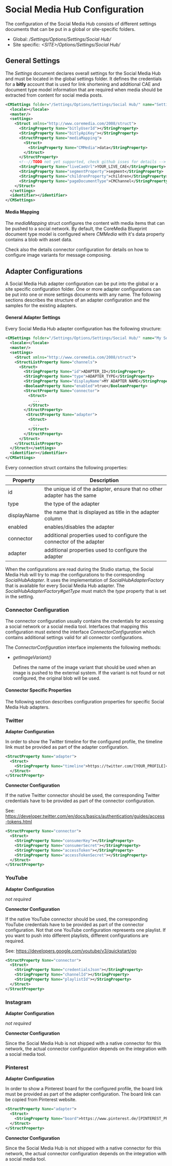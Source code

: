 # Social Media Hub Configuration

The configuration of the Social Media Hub consists of different settings documents that can be
put in a global or site-specific folders.

- Global: _/Settings/Options/Settings/Social Hub/_
- Site specific: _&lt;SITE&gt;/Options/Settings/Social Hub/_


## General Settings

The _Settings_ document declares overall settings for the Social Media Hub and must be located in the global settings folder.
It defines the credentials for a __bitly__ account that is used for link shortening and additional CAE and document type model
information that are required when media should be extracted from content for social media posts.

```xml
<CMSettings folder="/Settings/Options/Settings/Social Hub/" name="Settings">
  <locale></locale>
  <master/>
  <settings>
    <Struct xmlns="http://www.coremedia.com/2008/struct">
      <StringProperty Name="bitlyUserId"></StringProperty>
      <StringProperty Name="bitlyApiKey"></StringProperty>
      <StructProperty Name="mediaMapping">
        <Struct>
          <StringProperty Name="CMMedia">data</StringProperty>
        </Struct>
      </StructProperty>
      <!--//TODO not yet supported, check github isses for details -->
      <StringProperty Name="liveCaeUrl">YOUR_LIVE_CAE</StringProperty>
      <StringProperty Name="segmentProperty">segment</StringProperty>
      <StringProperty Name="childrenProperty">children</StringProperty>
      <StringProperty Name="pageDocumentType">CMChannel</StringProperty>
    </Struct>
  </settings>
  <identifier></identifier>
</CMSettings> 
```

#### Media Mapping

The _mediaMapping_ struct configures the content with media items that can be pushed to a social network.
By default, the CoreMedia Blueprint document type model is configured where _CMMedia_ with it's data property contains 
a blob with asset data.

Check also the details connector configuration for details on how to configure image variants for message composing.

## Adapter Configurations

A Social Media Hub adapter configuration can be put into the global or a site specific configuration folder.
One or more adapter configurations can be put into one or more settings documents with any name.
The following sections describes the structure of an adapter configuration and the samples for the existing adapters.

#### General Adapter Settings

Every Social Media Hub adapter configuration has the following structure:

```xml
<CMSettings folder="/Settings/Options/Settings/Social Hub/" name="My Social Hub Adapter">
  <locale></locale>
  <master/>
  <settings>
    <Struct xmlns="http://www.coremedia.com/2008/struct">
    <StructListProperty Name="channels">
      <Struct>
        <StringProperty Name="id">ADAPTER_ID</StringProperty>
        <StringProperty Name="type">ADAPTER_TYPE</StringProperty>
        <StringProperty Name="displayName">MY ADAPTER NAME</StringProperty>
        <BooleanProperty Name="enabled">true</BooleanProperty>
        <StructProperty Name="connector">
          <Struct>
            ...
          </Struct>
        </StructProperty>
         <StructProperty Name="adapter">
          <Struct>
            ...
          </Struct>
        </StructProperty>
      </Struct>
    </StructListProperty>
  </Struct></settings>
  <identifier></identifier>
</CMSettings>

```

Every connection struct contains the following properties:

| Property    | Description   |
| ----------- | ------------- |
| id          | the unique id of the adapter, ensure that no other adapter has the same |
| type        | the type of the adapter |
| displayName | the name that is displayed as title in the adapter column |
| enabled     | enables/disables the adapter | 
| connector   | additional properties used to configure the connector of the adapter |
| adapter     | additional properties used to configure the adapter |

When the configurations are read during the Studio startup, the Social Media Hub will try to map the configurations
to the corresponding _SocialHubAdapter_. It uses the implementation of _SocialHubAdapterFactory_ that is available for 
every Social Media Hub adapter. The _SocialHubAdapterFactory#getType_ must match the _type_ property that is set in the setting.

### Connector Configuration

The connector configuration usually contains the credentials for accessing a social network or a social media tool.
Interfaces that mapping this configuration must extend the interface _ConnectorConfiguration_ which contains additional 
settings valid for all connector configurations.

The _ConnectorConfiguration_ interface implements the following methods:

- _getImageVariant()_ 
  
  Defines the name of the image variant that should be used when an image is pushed to the external system.
  If the variant is not found or not configured, the original blob will be used.



#### Connector Specific Properties

The following section describes configuration properties for specific Social Media Hub adapters.






### Twitter

__Adapter Configuration__

In order to show the Twitter timeline for the configured profile, the timeline link must
be provided as part of the adapter configuration.

```xml
<StructProperty Name="adapter">
  <Struct>
    <StringProperty Name="timeline">https://twitter.com/[YOUR_PROFILE]</StringProperty>
  </Struct>
</StructProperty> 
```


__Connector Configuration__

If the native Twitter connector should be used, the corresponding Twitter
credentials have to be provided as part of the connector configuration.

See: https://developer.twitter.com/en/docs/basics/authentication/guides/access-tokens.html


```xml
<StructProperty Name="connector">
  <Struct>
    <StringProperty Name="consumerKey"></StringProperty>
    <StringProperty Name="consumerSecret"></StringProperty>
    <StringProperty Name="accessToken"></StringProperty>
    <StringProperty Name="accessTokenSecret"></StringProperty>
  </Struct>
</StructProperty>
```








### YouTube

__Adapter Configuration__

_not required_

__Connector Configuration__

If the native YouTube connector should be used, the corresponding YouTube
credentials have to be provided as part of the connector configuration.
Not that one YouTube configuration represents one playlist. If you want to push into different playlists,
different configurations are required.

See: https://developers.google.com/youtube/v3/quickstart/go

```xml
<StructProperty Name="connector">
  <Struct>
    <StringProperty Name="credentialsJson"></StringProperty>
    <StringProperty Name="channelId"></StringProperty>
    <StringProperty Name="playlistId"></StringProperty>
  </Struct>
</StructProperty>
```








### Instagram

__Adapter Configuration__

_not required_

__Connector Configuration__

Since the Social Media Hub is not shipped with a native connector for this network, the actual connector configuration depends
on the integration with a social media tool.






### Pinterest

__Adapter Configuration__

In order to show a Pinterest board for the configured profile, the board link must
be provided as part of the adapter configuration. The board link can be copied from
Pinterest website.

```xml
<StructProperty Name="adapter">
  <Struct>
    <StringProperty Name="board">https://www.pinterest.de/[PINTEREST_PRROFILE]/[PINTEREST_BOARD_NAME]</StringProperty>
  </Struct>
</StructProperty> 
```

__Connector Configuration__

Since the Social Media Hub is not shipped with a native connector for this network, the actual connector configuration depends
on the integration with a social media tool.
